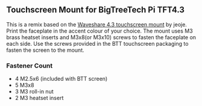 ## Touchscreen Mount for BigTreeTech Pi TFT4.3
This is a remix based on the [Waveshare 4.3 touchscreen mount](https://github.com/VoronDesign/VoronUsers/tree/master/printer_mods/jeoje/4.3_Inch_Touchscreen_Mount/STL/2.4) by jeoje. 
Print the faceplate in the accent colour of your choice. The mount uses M3 brass heatset inserts and M3x8(or M3x10) screws to fasten the faceplate on each side. 
Use the screws provided in the BTT touchscreen packaging to fasten the screen to the mount.

### Fastener Count  
- 4 M2.5x6 (included with BTT screen)
- 5 M3x8 
- 3 M3 roll-in nut
- 2 M3 heatset insert